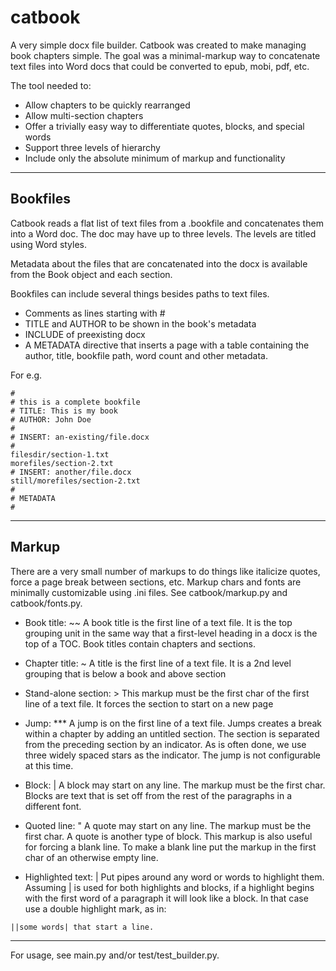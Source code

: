 # catbook

A very simple docx file builder. Catbook was created to make managing book chapters simple. The goal was a minimal-markup way to concatenate text files into Word docs that could be converted to epub, mobi, pdf, etc.

The tool needed to:
* Allow chapters to be quickly rearranged
* Allow multi-section chapters
* Offer a trivially easy way to differentiate quotes, blocks, and special words
* Support three levels of hierarchy
* Include only the absolute minimum of markup and functionality
___

## Bookfiles

Catbook reads a flat list of text files from a .bookfile and concatenates them into a Word doc. The doc may have up to three levels. The levels are titled using Word styles.

Metadata about the files that are concatenated into the docx is available from the Book object and each section.

Bookfiles can include several things besides paths to text files.

* Comments as lines starting with #
* TITLE and AUTHOR to be shown in the book's metadata
* INCLUDE of preexisting docx
* A METADATA directive that inserts a page with a table containing the author, title, bookfile path, word count and other metadata.

For e.g.
```
#
# this is a complete bookfile
# TITLE: This is my book
# AUTHOR: John Doe
#
# INSERT: an-existing/file.docx
#
filesdir/section-1.txt
morefiles/section-2.txt
# INSERT: another/file.docx
still/morefiles/section-2.txt
#
# METADATA
#
```
___

## Markup

There are a very small number of markups to do things like italicize quotes, force a page break between sections, etc. Markup chars and fonts are minimally customizable using .ini files. See catbook/markup.py and catbook/fonts.py.



* Book title: ~~
A book title is the first line of a text file. It is the top grouping unit in the same way that a first-level heading in a docx is the top of a TOC. Book titles contain chapters and sections.

* Chapter title: ~
A title is the first line of a text file. It is a 2nd level grouping that is below a book and above section

* Stand-alone section: >
This markup must be the first char of the first line of a text file. It forces the section to start on a new page

* Jump: \***
A jump is on the first line of a text file. Jumps creates a break within a chapter by adding an untitled section. The section is separated from the preceding section by an indicator. As is often done, we use three widely spaced stars as the indicator. The jump is not configurable at this time.

* Block: |
A block may start on any line. The markup must be the first char. Blocks are text that is set off from the rest of the paragraphs in a different font.

* Quoted line: "
A quote may start on any line. The markup must be the first char. A quote is another type of block. This markup is also useful for forcing a blank line. To make a blank line put the markup in the first char of an otherwise empty line.

* Highlighted text: |
Put pipes around any word or words to highlight them.  Assuming | is used for both highlights and blocks, if a highlight begins with the first word of a paragraph it will look like a block. In that case use a double highlight mark, as in:
```
||some words| that start a line.
```
___

For usage, see main.py and/or test/test_builder.py.





